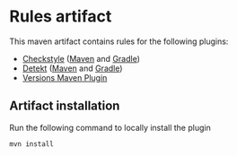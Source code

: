 # Rules artifact

This maven artifact contains rules for the following plugins:

- [Checkstyle](https://checkstyle.sourceforge.io) ([Maven](https://maven.apache.org/plugins/maven-checkstyle-plugin/)
  and [Gradle](https://docs.gradle.org/current/userguide/checkstyle_plugin.html))
- [Detekt](https://detekt.dev) ([Maven](https://github.com/Ozsie/detekt-maven-plugin)
  and [Gradle](https://detekt.dev/docs/gettingstarted/gradle))
- [Versions Maven Plugin](https://www.mojohaus.org/versions/versions-maven-plugin/index.html)

## Artifact installation

Run the following command to locally install the plugin

```shell
mvn install
```
